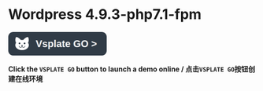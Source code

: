 # Wordpress 4.9.3-php7.1-fpm

<a href="https://www.vsplate.com/?docker-compose=https://github.com/vsplate/dcenvs/wordpress/4.9.3-php7.1-fpm"><img alt="VSPLATE GO" src="https://raw.githubusercontent.com/vsplate/images/master/vsgo_btn.png" width="200px"></a>

**Click the `VSPLATE GO` button to launch a demo online / 点击`VSPLATE GO`按钮创建在线环境**